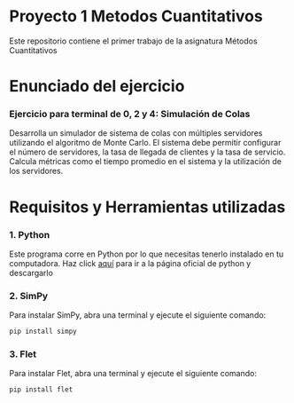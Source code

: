 # Proyecto 1 Metodos Cuantitativos

Este repositorio contiene el primer trabajo de la asignatura Métodos Cuantitativos

# Enunciado del ejercicio

### Ejercicio para terminal de 0, 2 y 4: Simulación de Colas

Desarrolla un simulador de sistema de colas con múltiples servidores utilizando el algoritmo de Monte Carlo. El sistema debe permitir configurar el número de servidores, la tasa de llegada de clientes y la tasa de servicio. Calcula métricas como el tiempo promedio en el sistema y la utilización de los servidores.

# Requisitos y Herramientas utilizadas

### **1. Python**

Este programa corre en Python por lo que necesitas tenerlo instalado en tu computadora. Haz click [aquí](https://www.python.org/downloads/) para ir a la página oficial de python y descargarlo

### **2. SimPy**

Para instalar SimPy, abra una terminal y ejecute el siguiente comando:

```bash
pip install simpy
```

### **3. Flet**

Para instalar Flet, abra una terminal y ejecute el siguiente comando:

```bash
pip install flet
```